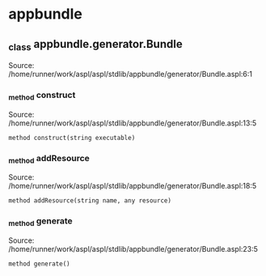 # appbundle
## <sub>class</sub> appbundle.generator.Bundle
Source: /home/runner/work/aspl/aspl/stdlib/appbundle/generator/Bundle.aspl:6:1
### <sub>method</sub> construct
Source: /home/runner/work/aspl/aspl/stdlib/appbundle/generator/Bundle.aspl:13:5
```aspl
method construct(string executable)
```
### <sub>method</sub> addResource
Source: /home/runner/work/aspl/aspl/stdlib/appbundle/generator/Bundle.aspl:18:5
```aspl
method addResource(string name, any resource)
```
### <sub>method</sub> generate
Source: /home/runner/work/aspl/aspl/stdlib/appbundle/generator/Bundle.aspl:23:5
```aspl
method generate()
```